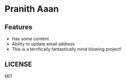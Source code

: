 # Pranith Aaan

## Features

- Has some content
- Ability to update email address
- This is a terrifically fantastically mind blowing project!

## LICENSE

MIT
